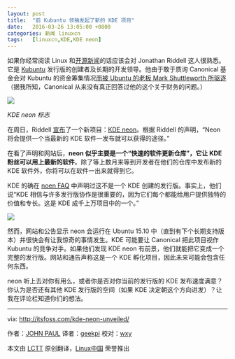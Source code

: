```yaml
---
layout: post
title:	"前 Kubuntu 领袖发起了新的 KDE 项目"
date:	2016-03-26 13:05:00 +0800 
categories:	新闻 linuxcn 
tags:	[linuxcn,KDE,KDE neon]
---
```



如果你经常阅读 Linux 和[开源新闻](http://itsfoss.com/category/news/)的话应该会对 Jonathan Riddell 这人很熟悉。它是 [Kubuntu](http://www.kubuntu.org/) 发行版的创建者及长期的开发领导。他由于敢于质询 Canonical 基金会对 Kubuntu 的资金筹集情况[而被 Ubuntu 的老板 Mark Shuttleworth 所驱逐](/article-5529-1.html) （据我所知，Canonical 从来没有真正回答过他的这个关于财务的问题。）


![](/Asserts/Images//attachment/album/201603/26/051002si8ndz08d0hb70qd.png)


*KDE neon 标志*


在周日，Riddell [宣布](https://dot.kde.org/2016/01/30/fosdem-announcing-kde-neon)了一个新项目：[KDE neon](http://neon.kde.org.uk/)。根据 Riddell 的声明，“Neon 将会提供一个当最新的 KDE 软件一发布就可以获得的途径。”


在看了声明和网站后，**neon 似乎主要是一个“快速的软件更新仓库”，它让 KDE 粉丝可以用上最新的软件**。除了等上数月来等到开发者在他们的仓库中发布新的 KDE 软件外，你将可以在软件一出来就得到它。


KDE 的确在 [noen FAQ](http://neon.kde.org.uk/faq) 中声明过这不是一个 KDE 创建的发行版。事实上，他们说“KDE 相信与许多发行版协作是很重要的，因为它们每个都能给用户提供独特的价值和专长。这是 KDE 成千上万项目中的一个。”


![](/Asserts/Images//attachment/album/201603/26/051003ly5bykve8dgzd4bd.jpg)


然而，网站和公告显示 neon 会运行在 Ubuntu 15.10 中（直到有下个长期支持版本）并很快会有让我惊奇的事情发生。KDE 可能要让 Canonical 把此项目视作 Kubuntu 的竞争对手。如果他们发现 KDE neon 有前景，他们就能把它变成一个完整的发行版。网站和通告声称这是一个 KDE 孵化项目，因此未来可能会包含任何东西。


neon 听上去对你有用么，或者你是否对你当前的发行版的 KDE 发布速度满意？你认为是否还有其他 KDE 发行版的空间（如果 KDE 决定朝这个方向进发）？让我在评论栏知道你们的想法。




---


via: <http://itsfoss.com/kde-neon-unveiled/>


作者：[JOHN PAUL](http://itsfoss.com/author/john/) 译者：[geekpi](https://github.com/geekpi) 校对：[wxy](https://github.com/wxy)


本文由 [LCTT](https://github.com/LCTT/TranslateProject) 原创翻译，[Linux中国](https://linux.cn/) 荣誉推出
